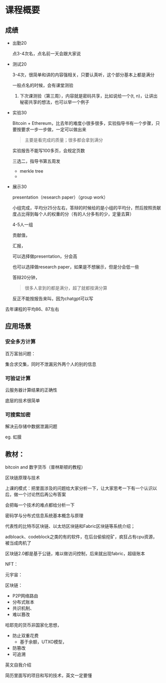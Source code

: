 # 课程概要



## 成绩

- 出勤20

  点3-4次名，点名前一天会跟大家说

- 测试20

  3-4次，很简单和讲的内容强相关，只要认真听，这个部分基本上都是满分

  一般点名的时候，会有课堂测验

  1. 下次课测验（第三周），内容就是密码共享，比如说给一个(t, n)，让讲出秘密共享的想法，也可以举一个例子
  
- 实验30

  Bitcoin + Ethereum，比去年的难度小很多很多，实验指导书有一个步骤，只要按要求一步一步做，一定可以做出来

  > 主要是看完成的质量；很多都会拿到满分

  实验报告不能写100多页，会规定页数

  三选二，指导书第五周发

  - merkle tree
  - 

- 展示30

  presentation（research paper）（group work）

  小组完成，平均分25分左右，答辩的时候给的是小组的平均分，然后按照贡献度占比得到每个人的权重的分（有的人分多有的少，定量去算）

  4-5人一组

  贡献值，

  汇报，

  可以选择做presentation，分会高

  也可以选择做research paper，如果是不想展示，但是分会低一些

  答辩20分钟，

  > 很多人拿到的都是满分，超了就都按满分算

  反正不能按报告来叫，因为chatgpt可以写



去年课程的平均86、87左右



## 应用场景

### 安全多方计算

百万富翁问题：

集合求交集，同时不泄漏另外两个人的别的信息



### 可验证计算

云服务器计算结果的正确性

底层的技术很简单



### 可搜索加密

解决云存储中数据泄漏问题

eg. 虹膜





## 教材：

bitcoin and 数字货币（普林斯顿的教程）

区块链原理与技术



上课的模式：把里面涉及的问题给大家分析一下，让大家思考一下有一个认识以后，做一个讨论然后再公布答案

会把每一个技术的难点都给分析一下



密码学与分布式信息系统基本概念与原理

代表性的比特币区块链、以太坊区块链和Fabric区块链等系统介绍；

adbloack、codeblock之类的有的软件，在后台偷偷挖矿，疯狂占有cpu资源，被当成肉机了

区块链2.0都是基于公链，难以做访问控制，后来就出现fabric，超级账本



NFT：

元宇宙：



区块链：

- P2P网络路由
- 分布式账本
- 共识机制、
- 难以篡改

哈耶克的货币非国家化思想，



- 防止双重花费
  - 基于余额，UTXO模型，
- 防篡改
- 可追溯



英文自我介绍

简历里面写的项目和写的技术，英文一定要懂
